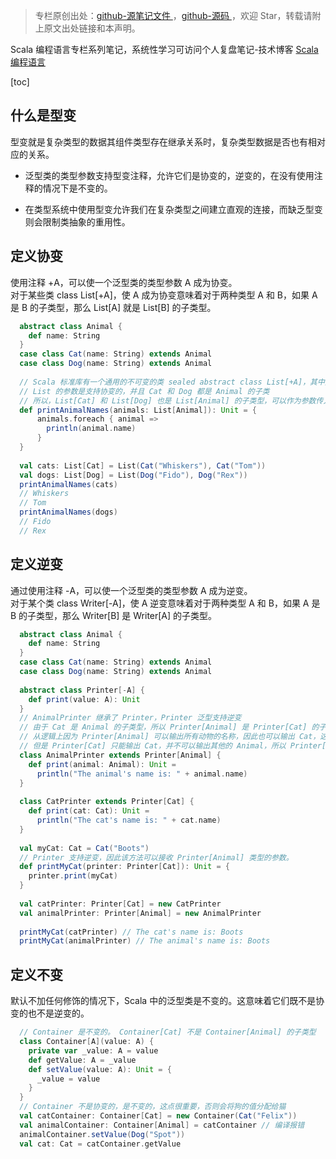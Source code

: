 > 专栏原创出处：[github-源笔记文件 ](https://github.com/GourdErwa/review-notes/tree/master/language/scala-basis) ，[github-源码 ](https://github.com/GourdErwa/scala-advanced/tree/master/scala-base/src/main/scala/com/gourd/scala/base/)，欢迎 Star，转载请附上原文出处链接和本声明。

Scala 编程语言专栏系列笔记，系统性学习可访问个人复盘笔记-技术博客 [Scala 编程语言 ](https://review-notes.top/language/scala-basis/)

[toc]
## 什么是型变
型变就是复杂类型的数据其组件类型存在继承关系时，复杂类型数据是否也有相对应的关系。  

* 泛型类的类型参数支持型变注释，允许它们是协变的，逆变的，在没有使用注释的情况下是不变的。

* 在类型系统中使用型变允许我们在复杂类型之间建立直观的连接，而缺乏型变则会限制类抽象的重用性。

## 定义协变
使用注释 +A，可以使一个泛型类的类型参数 A 成为协变。  
对于某些类 class List[+A]，使 A 成为协变意味着对于两种类型 A 和 B，如果 A 是 B 的子类型，那么 List[A] 就是 List[B] 的子类型。  
```scala
  abstract class Animal {
    def name: String
  }
  case class Cat(name: String) extends Animal
  case class Dog(name: String) extends Animal
  
  // Scala 标准库有一个通用的不可变的类 sealed abstract class List[+A]，其中类型参数 A 是协变的。
  // List 的参数是支持协变的，并且 Cat 和 Dog 都是 Animal 的子类
  // 所以，List[Cat] 和 List[Dog] 也是 List[Animal] 的子类型，可以作为参数传入 printAnimalNames 方法
  def printAnimalNames(animals: List[Animal]): Unit = {
      animals.foreach { animal =>
        println(animal.name)
      }
  }
  
  val cats: List[Cat] = List(Cat("Whiskers"), Cat("Tom"))
  val dogs: List[Dog] = List(Dog("Fido"), Dog("Rex"))
  printAnimalNames(cats)
  // Whiskers
  // Tom
  printAnimalNames(dogs)
  // Fido
  // Rex
```
## 定义逆变
通过使用注释 -A，可以使一个泛型类的类型参数 A 成为逆变。  
对于某个类 class Writer[-A]，使 A 逆变意味着对于两种类型 A 和 B，如果 A 是 B 的子类型，那么 Writer[B] 是 Writer[A] 的子类型。
```scala
  abstract class Animal {
    def name: String
  }
  case class Cat(name: String) extends Animal
  case class Dog(name: String) extends Animal
  
  abstract class Printer[-A] {
    def print(value: A): Unit
  }
  // AnimalPrinter 继承了 Printer，Printer 泛型支持逆变
  // 由于 Cat 是 Animal 的子类型，所以 Printer[Animal] 是 Printer[Cat] 的子类型
  // 从逻辑上因为 Printer[Animal] 可以输出所有动物的名称，因此也可以输出 Cat，这是合理的。
  // 但是 Printer[Cat] 只能输出 Cat，并不可以输出其他的 Animal，所以 Printer[Animal] 可以替换 Printer[Cat]
  class AnimalPrinter extends Printer[Animal] {
    def print(animal: Animal): Unit =
      println("The animal's name is: " + animal.name)
  }
  
  class CatPrinter extends Printer[Cat] {
    def print(cat: Cat): Unit =
      println("The cat's name is: " + cat.name)
  }
  
  val myCat: Cat = Cat("Boots")
  // Printer 支持逆变，因此该方法可以接收 Printer[Animal] 类型的参数。
  def printMyCat(printer: Printer[Cat]): Unit = {
    printer.print(myCat)
  }
  
  val catPrinter: Printer[Cat] = new CatPrinter
  val animalPrinter: Printer[Animal] = new AnimalPrinter
  
  printMyCat(catPrinter) // The cat's name is: Boots
  printMyCat(animalPrinter) // The animal's name is: Boots
```
## 定义不变
默认不加任何修饰的情况下，Scala 中的泛型类是不变的。这意味着它们既不是协变的也不是逆变的。 
```scala
  // Container 是不变的。 Container[Cat] 不是 Container[Animal] 的子类型
  class Container[A](value: A) {
    private var _value: A = value
    def getValue: A = _value
    def setValue(value: A): Unit = {
      _value = value
    }
  }
  // Container 不是协变的，是不变的，这点很重要，否则会将狗的值分配给猫
  val catContainer: Container[Cat] = new Container(Cat("Felix"))
  val animalContainer: Container[Animal] = catContainer // 编译报错
  animalContainer.setValue(Dog("Spot"))
  val cat: Cat = catContainer.getValue
```